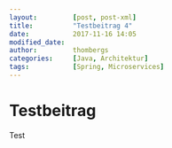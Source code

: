 ```yaml
---
layout:         [post, post-xml]              
title:          "Testbeitrag 4"
date:           2017-11-16 14:05
modified_date: 
author:         thombergs 
categories:     [Java, Architektur]
tags:           [Spring, Microservices]
---
```

# Testbeitrag
Test 
